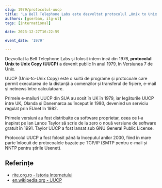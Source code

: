 ```yaml
---
slug: 1979/protocolul-uucp
title: 'La Bell Telephone Labs este dezvoltat protocolul „Unix to Unix Copy” (UUCP)'
authors: [gserban, ilg-ul]
tags: [international]

date: 2023-12-27T16:22:59

event_date: '1979'

---
```


Dezvoltat la Bell Telephone Labs și folosit intern încă din 1976,
**protocolul Unix to Unix Copy (UUCP)**
a devenit public în anul 1979, în Versiunea 7 de Unix.

<!-- truncate -->

UUCP (Unix-to-Unix Copy) este o suită de programe și protocoale
care permit executarea de la distanță a comenzilor și transferul
de fișiere, e-mail și netnews între calculatoare.

Primele e-mailuri UUCP din SUA au sosit în UK în 1979, iar legăturile UUCP
între UK, Olanda și Danemarca au început în 1980, devenind un serviciu
regulat prin EUnet în 1982.

Primele versiuni au fost distribuite ca software proprietar,
ceea ce l-a inspirat pe Ian Lance Taylor să scrie de la zero
o nouă versiune de software gratuit în 1991. Taylor UUCP a
fost lansat sub GNU General Public License.

Protocolul UUCP a fost folosit până la începutul anilor 2000, fiind
în mare parte înlocuit de protocoalele bazate pe TCP/IP (SMTP pentru e-mail
și NNTP pentru știrile Usenet).

## Referințe

- [rite.org.ro - Istoria Internetului](https://rite.org.ro/istoria-internetului/)
- [en.wikipedia.org - UUCP](https://en.wikipedia.org/wiki/UUCP)
